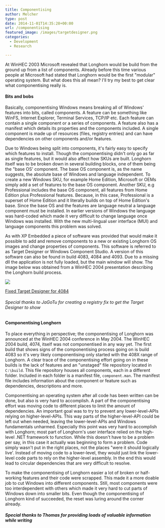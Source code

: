 ```yaml
---
title: Componentising
author: Melcher
type: post
date: 2014-11-01T14:35:28+00:00
url: /componentising
featured_image: /images/targetdesigner.png
categories:
  - Development
  - Research

---
```

At WinHEC 2003 Microsoft revealed that Longhorn would be build from the ground up from a list of components. Already before this time various people at Microsoft had stated that Longhorn would be the first "modular" operating system. But what does this all mean? I'll try my best to get clear what componentising really is.

#### Bits and bobs

Basically, componentising Windows means breaking all of Windows' features into bits, called components. A feature can be something like WinFS, Internet Explorer, Terminal Services, TCP/IP etc. Each feature can contain a single component or a series of components. A feature also has a manifest which details its properties and the components included. A single component is made up of resources (files, registry entries) and can have dependencies on other components and/or features.

Due to Windows being split into components, it's fairly easy to specify which features to install. Though the componentising didn't only go as far as single features, but it would also affect how SKUs are built. Longhorn itself was to be broken down in several building blocks, one of them being the "base OS' component. The base OS component is, as the name suggests, the absolute base of Windows and language independent. To create a new Windows SKU, for example Home Edition, Microsoft or OEMs simply add a set of features to the base OS component. Another SKU, e.g Professional includes the base OS component, all features from Home Edition plus Professional features. Because, in this case, Professional is a superset of Home Edition and it literally builds on top of Home Edition's base. Since the base OS and the features are language neutral a language component must be installed. In earlier versions of Windows the language was hard-coded which made it very difficult to change language once Windows was installed. With the new multi-lingual user interface (MUI) and language components this problem was solved.

As with XP Embedded a piece of software was provided that would make it possible to add and remove components to a new or existing Longhorn OS images and change properties of components. This software is referred to as Target Designer or Windows Component Studio. A version of this software can also be found in build 4083, 4084 and 4093. Due to a missing dll the application is not fully loaded, but the main window will show. The image below was obtained from a WinHEC 2004 presentation describing the Longhorn build process.

![](/images/targetdesigner.png)

[Fixed Target Designer for 4084](/download/fixed-target-designer-for-4084.zip)

###### Special thanks to JaGoTu for creating a registry fix to get the Target Designer to show

#### Componentising Longhorn

To place everything in perspective; the componentising of Longhorn was announced at the WinHEC 2004 conference in May 2004. The WinHEC 2004 build, 4074, itself was not componentised in any way yet. The first build that shows signs of the componentising process going on is build 4083 so it's very likely componentising only started with the 408X range of Longhorn. A clear trace of the componentising effort going on in these builds is the lack of features and an "unstaged" file repository located in `C:\build`. This file repository houses all components, each in a different folder. Included in each folder is a manifest file, `component.man`. The manifest file includes information about the component or feature such as dependencies, descriptions and more.

Componentising an operating system after all code has been written can be done, but also is very hard to accomplish. A part of the componentising effort was moving code to different places to limit the amount of dependencies. An important goal was to try to prevent any lower-level-APIs relying on higher-level-APIs. This way parts of the higher-level-API could be left out when needed, leaving the lower-level-APIs and Windows fundamentals unharmed. Especially this point was very hard to accomplish with Longhorn; most part of Longhorn's user interface relied on the high-level .NET framework to function. While this doesn't have to be a problem per say, in this case it actually was beginning to form a problem. Code simply wasn't put in the right places, not the places "were it should logically live'. Instead of moving code to a lower-level, they would just link the lower-level code parts to rely on the higher-level assembly. In the end this would lead to circular dependencies that are very difficult to resolve.

To make the componentising of Longhorn easier a lot of broken or half-working features and their code were scrapped. This made it a more doable job to cut Windows into different components. Still, most components were too interdependent with others which made it very hard to cut parts of Windows down into smaller bits. Even though the componentising of Longhorn kind of succeeded, the reset was luring around the corner already.

##### Special thanks to Thomas for providing loads of valuable information while writing